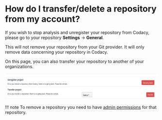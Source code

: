 # How do I transfer/delete a repository from my account?

If you wish to stop analysis and unregister your repository from Codacy, please go to your repository **Settings** -> **General**.

This will not remove your repository from your Git provider. It will only remove data concerning your repository in Codacy.

On this page, you can also transfer your repository to another of your organizations.

<img src="/v2.1/images/Screen_Shot_2016-12-06_at_16.37.02.png" width="694" height="87" />

!!! note
    To remove a repository you need to have [admin permissions](../../organizations/manual-organizations/administrative-permissions.md) for that repository.
